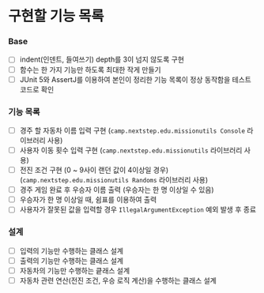 # 구현할 기능 목록

### Base
- [ ] indent(인덴트, 들여쓰기) depth를 3이 넘지 않도록 구현
- [ ] 함수는 한 가지 기능만 하도록 최대한 작게 만들기
- [ ] JUnit 5와 AssertJ를 이용하여 본인이 정리한 기능 목록이 정상 동작함을 테스트 코드로 확인

### 기능 목록
- [ ] 경주 할 자동차 이름 입력 구현 (`camp.nextstep.edu.missionutils Console` 라이브러리 사용)
- [ ] 사용자 이동 횟수 입력 구현 (`camp.nextstep.edu.missionutils` 라이브러리 사용)
- [ ] 전진 조건 구현 (0 ~ 9사이 랜던 값이 4이상일 경우) (`camp.nextstep.edu.missionutils Randoms` 라이브러리 사용)
- [ ] 경주 게임 완료 후 우승자 이름 출력 (우승자는 한 명 이상일 수 있음)
- [ ] 우승자가 한 명 이상일 때, 쉼표를 이용하여 출력
- [ ] 사용자가 잘못된 값을 입력할 경우 `IllegalArgumentException` 예외 발생 후 종료

### 설계
- [ ] 입력의 기능만 수행하는 클래스 설계
- [ ] 출력의 기능만 수행하는 클래스 설계
- [ ] 자동차의 기능만 수행하는 킅래스 설계
- [ ] 자동차 관련 연산(전진 조건, 우승 로직 계산)을 수행하는 클래스 설계